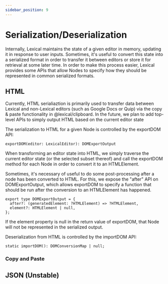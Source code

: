 ```yaml
---
sidebar_position: 9
---
```


# Serialization/Deserialization

Internally, Lexical maintains the state of a given editor in memory, updating it in response to user inputs. Sometimes, it's useful to convert this state into a serialized format in order to transfer it between editors or store it for retrieval at some later time. In order to make this process easier, Lexical provides some APIs that allow Nodes to specify how they should be represented in common serialized formats.

## HTML

Currently, HTML serialiaztion is primarily used to transfer data between Lexical and non-Lexical editors (such as Google Docs or Quip) via the copy & paste functionality in @lexical/clipboard. In the future, we plan to add top-level APIs to simply output HTML based on the current editor state

The serialization to HTML for a given Node is controlled by the exportDOM API:

```
exportDOM(editor: LexicalEditor): DOMExportOutput
```

When transforming an editor state into HTML, we simply traverse the current editor state (or the selected subset thereof) and call the exportDOM method for each Node in order to convert it to an HTMLElement.

Sometimes, it's necessary of useful to do some post-processing after a node has been converted to HTML. For this, we expose the "after" API on DOMExportOutput, which allows exportDOM to specify a function that should be run after the conversion to an HTMLElement has happened.

```
export type DOMExportOutput = {
  after?: (generatedElement: ?HTMLElement) => ?HTMLElement,
  element?: HTMLElement | null,
};
```

If the element property is null in the return value of exportDOM, that Node will not be represented in the serialized output.

Deserialization from HTML is controlled by the importDOM API:

```
static importDOM(): DOMConversionMap | null;
```



### Copy and Paste


## JSON (Unstable)
